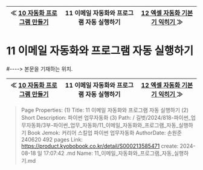 
| ≪ [ 10 자동화 프로그램 만들기 ](/길벗/2024/818-파이썬_업무자동화/3부-파이썬_업무_자동화/10_자동화_프로그램_만들기) | 11 이메일 자동화와 프로그램 자동 실행하기 | [ 12 엑셀 자동화 기본기 익히기 ](/길벗/2024/818-파이썬_업무자동화/3부-파이썬_업무_자동화/12_엑셀_자동화_기본기_익히기) ≫ |
|:----:|:----:|:----:|

# 11 이메일 자동화와 프로그램 자동 실행하기
#----> 본문을 기재하는 위치.



| ≪ [ 10 자동화 프로그램 만들기 ](/길벗/2024/818-파이썬_업무자동화/3부-파이썬_업무_자동화/10_자동화_프로그램_만들기) | 11 이메일 자동화와 프로그램 자동 실행하기 | [ 12 엑셀 자동화 기본기 익히기 ](/길벗/2024/818-파이썬_업무자동화/3부-파이썬_업무_자동화/12_엑셀_자동화_기본기_익히기) ≫ |
|:----:|:----:|:----:|

> Page Properties:
> (1) Title: 11 이메일 자동화와 프로그램 자동 실행하기
> (2) Short Description: 파이썬 업무자동화
> (3) Path: / 길벗/2024/818-파이썬_업무자동화/3부-파이썬_업무_자동화/11_이메일_자동화와_프로그램_자동_실행하기
> Book Jemok: 커리어 스킬업 파이썬 업무자동화
> AuthorDate: 손원준 240620 492 pages
> Link: https://product.kyobobook.co.kr/detail/S000213585471
> create: 2024-08-18 일 17:07:42
> .md Name: 11_이메일_자동화와_프로그램_자동_실행하기.md

